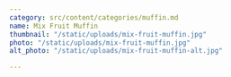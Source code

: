 ```yaml
---
category: src/content/categories/muffin.md
name: Mix Fruit Muffin
thumbnail: "/static/uploads/mix-fruit-muffin.jpg"
photo: "/static/uploads/mix-fruit-muffin.jpg"
alt_photo: "/static/uploads/mix-fruit-muffin-alt.jpg"

---
```

